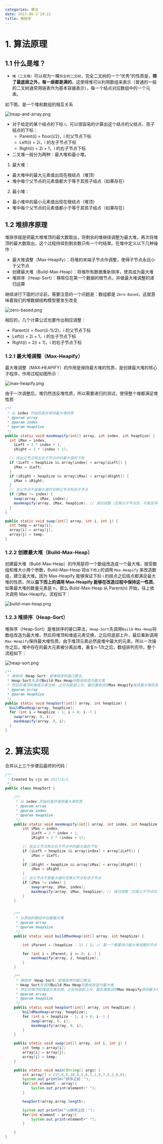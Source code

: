 ```yaml
---
categories: 算法
date: 2017-06-3 10:22
title: 堆排序
---
```




# 1. 算法原理

## 1.1 什么是堆？

- `堆（二叉堆）`可以视为一棵`完全的二叉树`，完全二叉树的一个“优秀”的性质是，**除了最底层之外，每一层都是满的**，这使得堆可以利用数组来表示（普通的一般的二叉树通常用链表作为基本容器表示），每一个结点对应数组中的一个元素。

<!-- more -->

如下图，是一个堆和数组的相互关系

![heap-and-array.png](./heap_sort/heap-and-array.png)



- 对于给定的某个结点的下标 i，可以很容易的计算出这个结点的父结点、孩子结点的下标：
  - Parent(i) = floor(i/2)，i 的父节点下标
  - Left(i) = 2i，i 的左子节点下标
  - Right(i) = 2i + 1，i 的右子节点下标
- 二叉堆一般分为两种：最大堆和最小堆。

1. 最大堆：

- 最大堆中的最大元素值出现在根结点（堆顶）
- 堆中每个父节点的元素值都大于等于其孩子结点（如果存在）

2. 最小堆：

- 最小堆中的最小元素值出现在根结点（堆顶）
- 堆中每个父节点的元素值都小于等于其孩子结点（如果存在）



## 1.2 堆排序原理

堆排序就是把最大堆堆顶的最大数取出，将剩余的堆继续调整为最大堆，再次将堆顶的最大数取出，这个过程持续到剩余数只有一个时结束。在堆中定义以下几种操作：

- 最大堆调整（Max-Heapify）：将堆的末端子节点作调整，使得子节点永远小于父节点
- 创建最大堆（Build-Max-Heap）：将堆所有数据重新排序，使其成为最大堆
- 堆排序（Heap-Sort）：移除位在第一个数据的根节点，并做最大堆调整的递归运算



继续进行下面的讨论前，需要注意的一个问题是：数组都是 `Zero-Based`，这就意味着我们的堆数据结构模型要发生改变

![zero-based.png](./heap_sort/zero-based.png)

相应的，几个计算公式也要作出相应调整：

- Parent(i) = floor((i-1)/2)，i 的父节点下标
- Left(i) = 2i + 1，i 的左子节点下标
- Right(i) = 2(i + 1)，i 的右子节点下标



### 1.2.1 最大堆调整（Max-Heapify）

最大堆调整（MAX‐HEAPIFY）的作用是保持最大堆的性质，是创建最大堆的核心子程序，作用过程如图所示：

![max-heapify.png](./heap_sort/max-heapify.png)



由于一次调整后，堆仍然违反堆性质，所以需要递归的测试，使得整个堆都满足堆性质

```java
/**
 * 从 index 开始检查并保持最大堆性质
 * @param array
 * @param index
 * @param heapSize
 */
public static void maxHeapify(int[] array, int index, int heapSize) {
  int iMax = index,
    iLeft = 2 * index + 1,
    iRight = 2 * (index + 1);

  // 找出父节点和左右子节点中的最大值的下标
  if (iLeft < heapSize && array[index] < array[iLeft]) {
    iMax = iLeft;
  }
  if (iRight < heapSize && array[iMax] < array[iRight]) {
    iMax = iRight;
  }
  // 当父节点不是最大值时交换父节点和该子节点
  if (iMax != index) {
    swap(array, iMax, index);
    maxHeapify(array, iMax, heapSize); // 递归调整（交换父子节点后，可能会导致以子节点为根的子堆不是最大堆）
  }
}

public static void swap(int[] array, int i, int j) {
  int temp = array[i];
  array[i] = array[j];
  array[j] = temp;
}
```



### 1.2.2 创建最大堆（Build-Max-Heap）

创建最大堆（Build-Max-Heap）的作用是将一个数组改造成一个最大堆，接受数组和堆大小两个参数，Build-Max-Heap 将`自下而上`的调用 `Max-Heapify` 来改造数组，建立最大堆。因为 Max-Heapify 能够保证下标 i 的结点之后结点都满足最大堆的性质，所以**自下而上的调用 Max-Heapify 能够在改造过程中保持这一性质**。如果最大堆的数量元素是 n，那么 Build-Max-Heap 从 Parent(n) 开始，往上依次调用 Max-Heapify。流程如下：

![build-max-heap.png](./heap_sort/build-max-heap.png)



### 1.2.3 堆排序（Heap-Sort）

堆排序（Heap-Sort）是堆排序的接口算法，`Heap-Sort`先调用`Build-Max-Heap`将数组改造为最大堆，然后将堆顶和堆底元素交换，之后将底部上升，最后重新调用`Max-Heapify`保持最大堆性质。由于堆顶元素必然是堆中最大的元素，所以一次操作之后，堆中存在的最大元素被分离出堆，重复n-1次之后，数组排列完毕。整个流程如下：

![heap-sort.png](./heap_sort/heap-sort.png)



```java
/**
 * 堆排序（Heap-Sort）是堆排序的接口算法，
 * Heap-Sort先调用Build-Max-Heap将数组改造为最大堆
 * 然后将堆顶和堆底元素交换，之后将底部上升，最后重新调用Max-Heapify保持最大堆性质。
 * @param array
 * @param heapSize
 */
public static void heapSort(int[] array, int heapSize) {
  buildMaxHeap(array, heapSize);
  for (int i = heapSize - 1; i > 0; i--) {
    swap(array, 0, i);
    maxHeapify(array, 0, i);
  }
}
```



# 2. 算法实现

合并以上三个步骤后最终的代码：

```java
/**
 * Created by cjz on 2017/6/3.
 */
public class HeapSort {

    /**
     * 从 index 开始检查并保持最大堆性质
     * @param array
     * @param index
     * @param heapSize
     */
    public static void maxHeapify(int[] array, int index, int heapSize) {
        int iMax = index,
            iLeft = 2 * index + 1,
            iRight = 2 * (index + 1);

        // 找出父节点和左右子节点中的最大值的下标
        if (iLeft < heapSize && array[index] < array[iLeft]) {
            iMax = iLeft;
        }
        if (iRight < heapSize && array[iMax] < array[iRight]) {
            iMax = iRight;
        }
        // 当父节点不是最大值时交换父节点和该子节点
        if (iMax != index) {
            swap(array, iMax, index);
            maxHeapify(array, iMax, heapSize); // 递归调整（交换父子节点后，可能会导致以子节点为根的子堆不是最大堆）
        }
    }


    /**
     * 从原始的数组中创建最大堆
     * @param array
     * @param heapSize
     */
    public static void buildMaxHeap(int[] array, int heapSize) {

        int iParent = (heapSize - 1) / 2; // 第一个需要进行最大堆调整的节点

        for (int i = iParent; i >= 0; i--) {
            maxHeapify(array, i, heapSize);
        }
    }

    /**
     * 堆排序（Heap-Sort）是堆排序的接口算法，
     * Heap-Sort先调用Build-Max-Heap将数组改造为最大堆
     * 然后将堆顶和堆底元素交换，之后将底部上升，最后重新调用Max-Heapify保持最大堆性质。
     * @param array
     * @param heapSize
     */
    public static void heapSort(int[] array, int heapSize) {
        buildMaxHeap(array, heapSize);
        for (int i = heapSize - 1; i > 0; i--) {
            swap(array, 0, i);
            maxHeapify(array, 0, i);
        }
    }

    public static void swap(int[] array, int i, int j) {
        int temp = array[i];
        array[i] = array[j];
        array[j] = temp;
    }

    public static void main(String[] args) {
        int array[] = {15,6,6,10,6,5,6,3,1,6,7,6,2,8,6};
        System.out.println("排序之前：");
        for(int element : array){
            System.out.print(element+" ");
        }

        heapSort(array,array.length);

        System.out.println("\n排序之后：");
        for(int element : array){
            System.out.print(element+" ");
        }

    }
}

```

